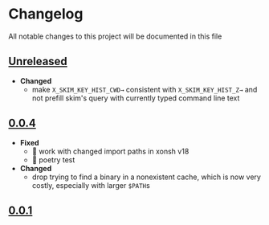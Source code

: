 # Changelog
All notable changes to this project will be documented in this file

[unreleased]: https://github.com/eugenesvk/xontrib-skim/compare/0.0.4...HEAD
## [Unreleased]
  <!-- - __Added__ -->
  <!--   + ✨  -->
  <!--   new features -->
  <!-- - __Changed__ -->
  <!--   +   -->
  <!--   changes in existing functionality -->
  <!-- - __Fixed__ -->
  <!--   + 🐞  -->
  <!--   bug fixes -->
  <!-- - __Deprecated__ -->
  <!--   + 💩  -->
  <!--   soon-to-be removed features -->
  <!-- - __Removed__ -->
  <!--   + 🗑️  -->
  <!--   now removed features -->
  <!-- - __Security__ -->
  <!--   + 🔒  -->
  <!--   vulnerabilities -->

  - __Changed__
    + make `X_SKIM_KEY_HIST_CWD→` consistent with `X_SKIM_KEY_HIST_Z→` and not prefill skim's query with currently typed command line text

[0.0.4]: https://github.com/eugenesvk/xontrib-skim/releases/tag/0.0.4
## [0.0.4]
  - __Fixed__
    + 🐞 work with changed import paths in xonsh v18
    + 🐞 poetry test
  - __Changed__
    + drop trying to find a binary in a nonexistent cache, which is now very costly, especially with larger `$PATH`s

[0.0.1]: https://github.com/eugenesvk/xontrib-skim/releases/tag/0.0.1
## [0.0.1]
